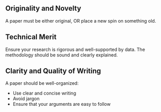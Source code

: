 
## Originality and Novelty

A paper must be either original, OR place a new spin on something old.

## Technical Merit

Ensure your research is rigorous and well-supported by data. The methodology should be sound and clearly explained.

## Clarity and Quality of Writing

A paper should be well-organized:
- Use clear and concise writing
- Avoid jargon
- Ensure that your arguments are easy to follow

